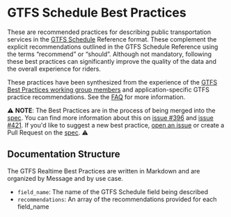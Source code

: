# GTFS Schedule Best Practices

These are recommended practices for describing public transportation services in the [GTFS Schedule](../spec/en/reference.md) Reference format. These complement the explicit recommendations outlined in the GTFS Schedule Reference using the terms “recommend” or “should”. Although not mandatory, following these best practices can significantly improve the quality of the data and the overall experience for riders.

These practices have been synthesized from the experience of the [GTFS Best Practices working group members](https://gtfs.org/schedule/best-practices/#gtfs-best-practices-working-group) and application-specific GTFS practice recommendations. See the [FAQ](https://gtfs.org/schedule/best-practices/#frequently-asked-questions-faq) for more information.

⚠️ **NOTE**: The Best Practices are in the process of being merged into the [spec](../spec/).
You can find more information about this on [issue #396](https://github.com/google/transit/issues/396) and [issue #421](https://github.com/google/transit/issues/421).
 If you'd like to suggest a new best practice, [open an issue](https://github.com/google/transit/issues/new/choose) or create a Pull Request on the [spec](../spec/). ⚠️

## Documentation Structure

The GTFS Realtime Best Practices are written in Markdown and are organized by Message and by use case.

* `field_name`: The name of the GTFS Schedule field being described
* `recommendations`: An array of the recommendations provided for each field_name
